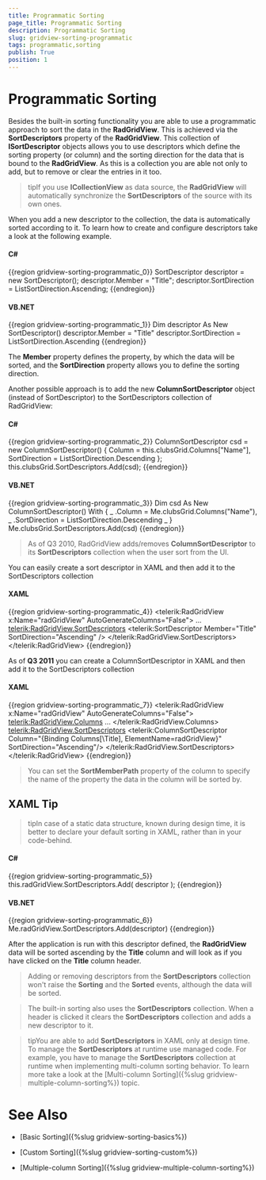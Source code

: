 ```yaml
---
title: Programmatic Sorting
page_title: Programmatic Sorting
description: Programmatic Sorting
slug: gridview-sorting-programmatic
tags: programmatic,sorting
publish: True
position: 1
---
```


# Programmatic Sorting



Besides the built-in sorting functionality you are able to use a programmatic approach to sort the data in the __RadGridView__. This is achieved via the __SortDescriptors__ property of the __RadGridView__. This collection of __ISortDescriptor__ objects allows you to use descriptors which define the sorting property (or column) and the sorting direction for the data that is bound to the __RadGridView__. As this is a collection you are able not only to add, but to remove or clear the entries in it too.
      

>tipIf you use __ICollectionView__ as data source, the __RadGridView__ will automatically synchronize the __SortDescriptors__ of the source with its own ones.
        

When you add a new descriptor to the collection, the data is automatically sorted according to it. To learn how to create and configure descriptors take a look at the following example.

#### __C#__

{{region gridview-sorting-programmatic_0}}
	SortDescriptor descriptor = new SortDescriptor();
	descriptor.Member = "Title";
	descriptor.SortDirection = ListSortDirection.Ascending;
	{{endregion}}



#### __VB.NET__

{{region gridview-sorting-programmatic_1}}
	Dim descriptor As New SortDescriptor()
	descriptor.Member = "Title"
	descriptor.SortDirection = ListSortDirection.Ascending
	{{endregion}}



The __Member__ property defines the property, by which the data will be sorted, and the __SortDirection__ property allows you to define the sorting direction.
      

Another possible approach is to add the new __ColumnSortDescriptor__ object (instead of SortDescriptor) to the SortDescriptors collection of RadGridView:
      

#### __C#__

{{region gridview-sorting-programmatic_2}}
	ColumnSortDescriptor csd = new ColumnSortDescriptor()
	{
	 Column = this.clubsGrid.Columns["Name"],
	 SortDirection = ListSortDirection.Descending
	};
	this.clubsGrid.SortDescriptors.Add(csd);
	{{endregion}}



#### __VB.NET__

{{region gridview-sorting-programmatic_3}}
	Dim csd As New ColumnSortDescriptor() With { _
	 .Column = Me.clubsGrid.Columns("Name"), _
	 .SortDirection = ListSortDirection.Descending _
	}
	Me.clubsGrid.SortDescriptors.Add(csd)
	{{endregion}}





>As of Q3 2010, RadGridView adds/removes __ColumnSortDescriptor__ to its __SortDescriptors__ collection when the user sort from the UI.
        



You can easily create a sort descriptor in XAML and then add it to the SortDescriptors collection

#### __XAML__

{{region gridview-sorting-programmatic_4}}
	<telerik:RadGridView x:Name="radGridView"
	                         AutoGenerateColumns="False">
	  ...
	  <telerik:RadGridView.SortDescriptors>
	        <telerik:SortDescriptor Member="Title"
	                                    SortDirection="Ascending" />
	    </telerik:RadGridView.SortDescriptors>
	</telerik:RadGridView>
	{{endregion}}



As of __Q3 2011__ you can create a ColumnSortDescriptor in XAML and then add it to the SortDescriptors collection
      

#### __XAML__

{{region gridview-sorting-programmatic_7}}
	<telerik:RadGridView x:Name="radGridView" 
	                        AutoGenerateColumns="False">
	  <telerik:RadGridView.Columns>
	    ...
	  </telerik:RadGridView.Columns>
	  <telerik:RadGridView.SortDescriptors>
	      <telerik:ColumnSortDescriptor Column="{Binding Columns[\Title\], ElementName=radGridView}" SortDirection="Ascending"/>
	  </telerik:RadGridView.SortDescriptors>
	</telerik:RadGridView>
	{{endregion}}



>You can set the __SortMemberPath__ property of the column to specify the name of the property the data in the column will be sorted by.
        

## XAML Tip

>tipIn case of a static data structure, known during design time, it is better to declare your default sorting in XAML, rather than in your code-behind.

#### __C#__

{{region gridview-sorting-programmatic_5}}
	this.radGridView.SortDescriptors.Add( descriptor );
	{{endregion}}



#### __VB.NET__

{{region gridview-sorting-programmatic_6}}
	Me.radGridView.SortDescriptors.Add(descriptor)
	{{endregion}}



After the application is run with this descriptor defined, the __RadGridView__ data will be sorted ascending by the __Title__ column and will look as if you have clicked on the __Title__ column header.
        

>Adding or removing descriptors from the __SortDescriptors__ collection won't raise the __Sorting__ and the __Sorted__ events, although the data will be sorted.
          

>The built-in sorting also uses the __SortDescriptors__ collection. When a header is clicked it clears the __SortDescriptors__ collection and adds a new descriptor to it.
          

>tipYou are able to add __SortDescriptors__ in XAML only at design time. To manage the __SortDescriptors__ at runtime use managed code. For example, you have to manage the __SortDescriptors__ collection at runtime when implementing multi-column sorting behavior. To learn more take a look at the [Multi-column Sorting]({%slug gridview-multiple-column-sorting%}) topic.
          

# See Also

 * [Basic Sorting]({%slug gridview-sorting-basics%})

 * [Custom Sorting]({%slug gridview-sorting-custom%})

 * [Multiple-column Sorting]({%slug gridview-multiple-column-sorting%})
